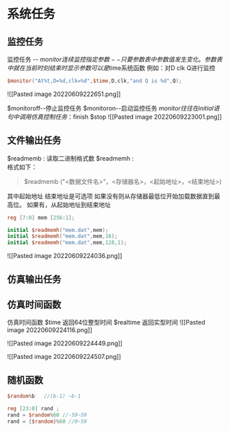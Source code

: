# 系统任务
## 监控任务 
监控任务 -- $monitor 连续监控指定参数--只要参数表中参数值发生变化。参数表中就在当前时刻结束时显示
参数可以是$time系统函数 
例如：对D clk Q进行监控
```verilog
$monitor("At%t,D=%d,clk=%d",$time,D,clk,"and Q is %d",Q);
```
![[Pasted image 20220609222651.png]]

$monitoroff--停止监控任务
$monitoron--启动监控任务
$monitor往往在initial语句中调用
仿真控制任务 ：$finish $stop
![[Pasted image 20220609223001.png]]
## 文件输出任务
$readmemb : 读取二进制格式数
$readmemh :  
格式如下：
> $readmemb ("<数据文件名>"，<存储器名>，<起始地址>，<结束地址>) 

其中起始地址 结束地址是可选项 如果没有则从存储器最低位开始加载数据直到最高位。
如果有，从起始地址到结束地址
```verilog
reg [7:0] mem [256:1];

initial $readmemh("mem.dat",mem);
initial $readmemh("mem.dat",mem,16);
initial $readmemh("mem.dat",mem,128,1);

```

![[Pasted image 20220609224036.png]]

## 仿真输出任务


## 仿真时间函数
仿真时间函数 
$time 返回64位整型时间
$realtime 返回实型时间 
![[Pasted image 20220609224116.png]]

![[Pasted image 20220609224449.png]]

![[Pasted image 20220609224507.png]]

## 随机函数
```verilog
$random%b   //(b-1) ~b-1

reg [23:0] rand ;
rand = $random%60 //-59~59
rand = {$random}%60 //0~59
   
```




